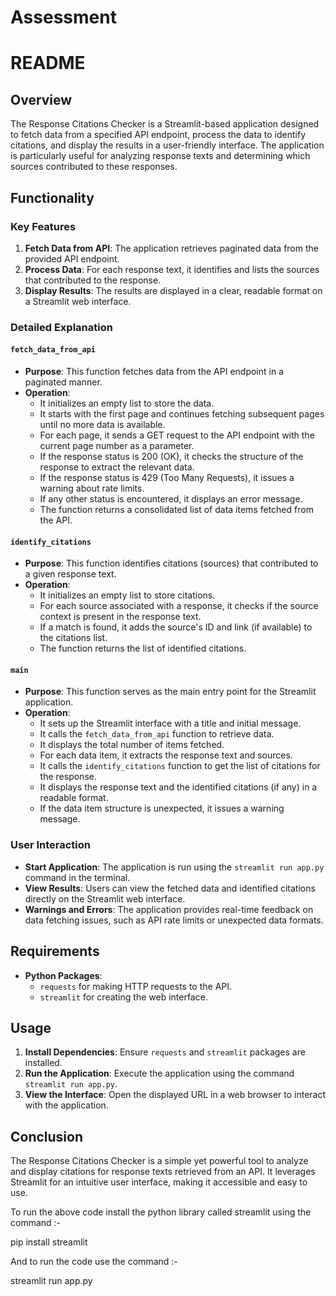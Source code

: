 # Assessment
# README

## Overview

The Response Citations Checker is a Streamlit-based application designed to fetch data from a specified API endpoint, process the data to identify citations, and display the results in a user-friendly interface. The application is particularly useful for analyzing response texts and determining which sources contributed to these responses.

## Functionality

### Key Features

1. **Fetch Data from API**: The application retrieves paginated data from the provided API endpoint.
2. **Process Data**: For each response text, it identifies and lists the sources that contributed to the response.
3. **Display Results**: The results are displayed in a clear, readable format on a Streamlit web interface.

### Detailed Explanation

#### `fetch_data_from_api`

- **Purpose**: This function fetches data from the API endpoint in a paginated manner.
- **Operation**: 
  - It initializes an empty list to store the data.
  - It starts with the first page and continues fetching subsequent pages until no more data is available.
  - For each page, it sends a GET request to the API endpoint with the current page number as a parameter.
  - If the response status is 200 (OK), it checks the structure of the response to extract the relevant data.
  - If the response status is 429 (Too Many Requests), it issues a warning about rate limits.
  - If any other status is encountered, it displays an error message.
  - The function returns a consolidated list of data items fetched from the API.

#### `identify_citations`

- **Purpose**: This function identifies citations (sources) that contributed to a given response text.
- **Operation**:
  - It initializes an empty list to store citations.
  - For each source associated with a response, it checks if the source context is present in the response text.
  - If a match is found, it adds the source's ID and link (if available) to the citations list.
  - The function returns the list of identified citations.

#### `main`

- **Purpose**: This function serves as the main entry point for the Streamlit application.
- **Operation**:
  - It sets up the Streamlit interface with a title and initial message.
  - It calls the `fetch_data_from_api` function to retrieve data.
  - It displays the total number of items fetched.
  - For each data item, it extracts the response text and sources.
  - It calls the `identify_citations` function to get the list of citations for the response.
  - It displays the response text and the identified citations (if any) in a readable format.
  - If the data item structure is unexpected, it issues a warning message.

### User Interaction

- **Start Application**: The application is run using the `streamlit run app.py` command in the terminal.
- **View Results**: Users can view the fetched data and identified citations directly on the Streamlit web interface.
- **Warnings and Errors**: The application provides real-time feedback on data fetching issues, such as API rate limits or unexpected data formats.

## Requirements

- **Python Packages**: 
  - `requests` for making HTTP requests to the API.
  - `streamlit` for creating the web interface.

## Usage

1. **Install Dependencies**: Ensure `requests` and `streamlit` packages are installed.
2. **Run the Application**: Execute the application using the command `streamlit run app.py`.
3. **View the Interface**: Open the displayed URL in a web browser to interact with the application.

## Conclusion

The Response Citations Checker is a simple yet powerful tool to analyze and display citations for response texts retrieved from an API. It leverages Streamlit for an intuitive user interface, making it accessible and easy to use.

To run the above code install the python library called streamlit using the command :-

pip install streamlit


And to run the code use the command :-

streamlit run app.py
